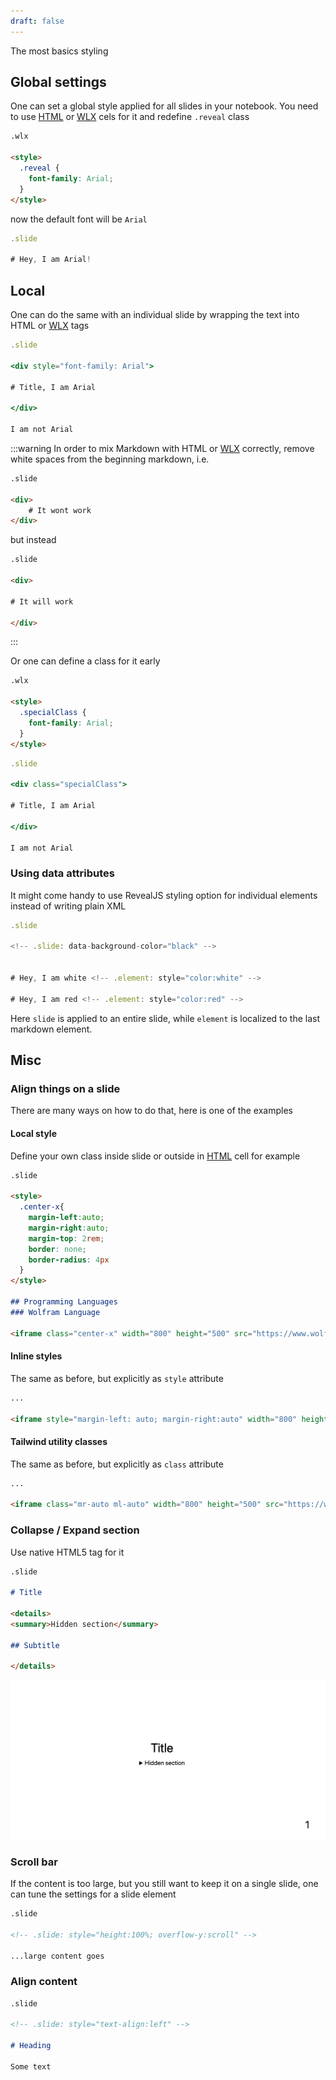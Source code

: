 ```yaml
---
draft: false
---
```

The most basics styling

## Global settings
One can set a global style applied for all slides in your notebook. You need to use [HTML](frontend/Cell%20types/HTML.md) or [WLX](frontend/Cell%20types/WLX.md) cels for it and redefine `.reveal` class

```html title="cell 1"
.wlx

<style>
  .reveal {
    font-family: Arial;
  }
</style>
```

now the default font will be `Arial`

```jsx title="cell 2"
.slide

# Hey, I am Arial!
```

## Local
One can do the same with an individual slide by wrapping the text into HTML or [WLX](frontend/Cell%20types/WLX.md) tags

```jsx
.slide

<div style="font-family: Arial">

# Title, I am Arial

</div>

I am not Arial
```

:::warning
In order to mix Markdown with HTML or [WLX](frontend/Cell%20types/WLX.md) correctly, remove white spaces from the beginning markdown, i.e.

```html
.slide

<div>
	# It wont work
</div>
```

but instead

```html
.slide

<div>

# It will work

</div>
```


:::

Or one can define a class for it early

```html title="cell 1"
.wlx

<style>
  .specialClass {
    font-family: Arial;
  }
</style>
```

```jsx title="cell 2"
.slide

<div class="specialClass">

# Title, I am Arial

</div>

I am not Arial
```

### Using data attributes
It might come handy to use RevealJS styling option for individual elements instead of writing plain XML

```jsx
.slide

<!-- .slide: data-background-color="black" -->


# Hey, I am white <!-- .element: style="color:white" -->

# Hey, I am red <!-- .element: style="color:red" -->
```

Here `slide` is applied to an entire slide, while `element` is localized to the last markdown element.

## Misc


### Align things on a slide
There are many ways on how to do that, here is one of the examples

#### Local style
Define your own class inside slide or outside in [HTML](frontend/Cell%20types/HTML.md) cell for example

```md
.slide

<style>
  .center-x{
    margin-left:auto; 
    margin-right:auto;
    margin-top: 2rem;
    border: none; 
    border-radius: 4px
  }
</style>

## Programming Languages
### Wolfram Language

<iframe class="center-x" width="800" height="500" src="https://www.wolfram.com"/>

```

#### Inline styles
The same as before, but explicitly as `style` attribute

```md
...

<iframe style="margin-left: auto; margin-right:auto" width="800" height="500" src="https://www.wolfram.com"/>
```

#### Tailwind utility classes
The same as before, but explicitly as `class` attribute

```md
...

<iframe class="mr-auto ml-auto" width="800" height="500" src="https://www.wolfram.com"/>
```


### Collapse / Expand section
Use native HTML5 tag for it

```md
.slide

# Title

<details>
<summary>Hidden section</summary>

## Subtitle

</details>
```

![](./../../../Screenshot%202024-09-03%20at%2009.16.28.png)

### Scroll bar
If the content is too large, but you still want to keep it on a single slide, one can tune the settings for a slide element

```md
.slide

<!-- .slide: style="height:100%; overflow-y:scroll" -->

...large content goes

```

### Align content

```md
.slide

<!-- .slide: style="text-align:left" -->

# Heading

Some text

```